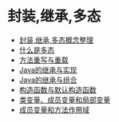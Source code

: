 # 封装,继承,多态 
- [封装,继承,多态概念整理](https://github.com/Marcos-Lay/Hello-JAVA/blob/master/Docs/Object-oriented/Encapsulation_Inheritance_Polymorphism/Encapsulation_Inheritance_Polymorphism.md)
- [什么是多态]()
- [方法重写与重载]()
- [Java的继承与实现]()
- [Java的继承与组合]()
- [构造函数与默认构造函数]()
- [类变量、成员变量和局部变量]()
- [成员变量和方法作用域]()